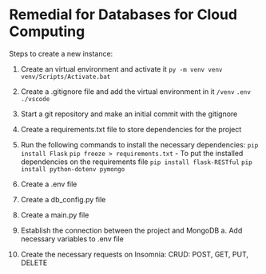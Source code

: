 # Remedial for Databases for Cloud Computing

Steps to create a new instance:
1. Create an virtual environment and activate it
`py -m venv venv`
`venv/Scripts/Activate.bat`

2. Create a .gitignore file and add the virtual environment in it
`/venv`
`.env`
`./vscode`

3. Start a git repository and make an initial commit with the gitignore

4. Create a requirements.txt file to store dependencies for the project

5. Run the following commands to install the necessary dependencies:
`pip install Flask`
`pip freeze > requirements.txt` - To put the installed dependencies on the requirements file
`pip install flask-RESTful`
`pip install python-dotenv pymongo`

6. Create a .env file 

7. Create a db_config.py file

8. Create a main.py file

9. Establish the connection between the project and MongoDB
	a. Add necessary variables to .env file

10. Create the necessary requests on Insomnia: CRUD: POST, GET, PUT, DELETE

